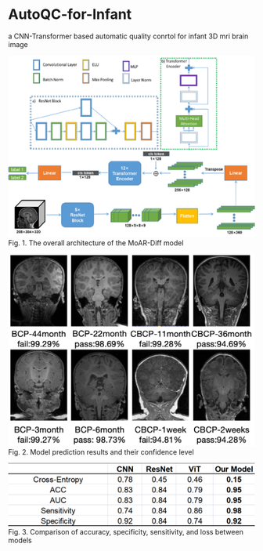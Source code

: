 # AutoQC-for-Infant
a CNN-Transformer based automatic quality conrtol for infant 3D mri brain image

![The overall architecture of the MoAR-Diff model ](https://github.com/shtechDeng/AutoQC-for-Infant/blob/main/autoQC%20for%20Infant/data/model.png?raw=true)
Fig. 1. The overall architecture of the MoAR-Diff model

![The result ](https://github.com/shtechDeng/AutoQC-for-Infant/blob/main/autoQC%20for%20Infant/data/result2.png?raw=true)
Fig. 2. Model prediction results and their confidence level

![The result2 ](https://github.com/shtechDeng/AutoQC-for-Infant/blob/main/autoQC%20for%20Infant/data/result.png?raw=true)
Fig. 3. Comparison of accuracy, specificity, sensitivity, and loss between models
